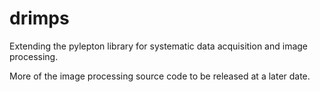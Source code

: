 # drimps
Extending the pylepton library for systematic data acquisition and image processing.

More of the image processing source code to be released at a later date. 
